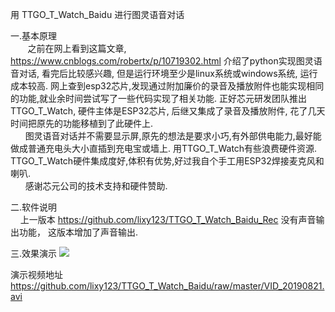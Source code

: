 用 TTGO_T_Watch_Baidu  进行图灵语音对话

一.基本原理 <br/>
          &nbsp;&nbsp;&nbsp;&nbsp; &nbsp;&nbsp;之前在网上看到这篇文章, https://www.cnblogs.com/robertx/p/10719302.html 介绍了python实现图灵语音对话, 看完后比较感兴趣,
       但是运行环境至少是linux系统或windows系统, 运行成本较高. 网上查到esp32芯片,发现通过附加廉价的录音及播放附件也能实现相同的功能,就业余时间尝试写了一些代码实现了相关功能. 
       正好芯元研发团队推出TTGO_T_Watch, 硬件主体是ESP32芯片, 后继又集成了录音及播放附件, 花了几天时间把原先的功能移植到了此硬件上. 
       <br/>
       &nbsp;&nbsp;&nbsp;&nbsp;&nbsp;&nbsp;图灵语音对话并不需要显示屏,原先的想法是要求小巧,有外部供电能力,最好能做成普通充电头大小直插到充电宝或墙上. 
       用TTGO_T_Watch有些浪费硬件资源.  TTGO_T_Watch硬件集成度好,体积有优势,好过我自个手工用ESP32焊接麦克风和喇叭.
       <br/>
       &nbsp;&nbsp;&nbsp;&nbsp;&nbsp;&nbsp;感谢芯元公司的技术支持和硬件赞助.

二.软件说明 <br/>
      &nbsp;&nbsp;&nbsp;&nbsp;上一版本 https://github.com/lixy123/TTGO_T_Watch_Baidu_Rec
      没有声音输出功能， 这版本增加了声音输出.

三.效果演示
<img src= 'https://raw.githubusercontent.com/lixy123/TTGO_T_Watch_Baidu/master/t-watch.jpg' />


演示视频地址
   https://github.com/lixy123/TTGO_T_Watch_Baidu/raw/master/VID_20190821.avi
